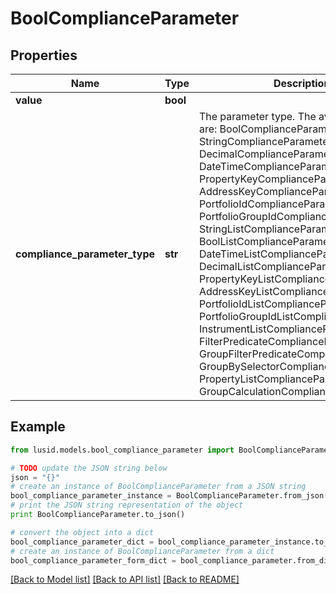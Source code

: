 # BoolComplianceParameter


## Properties
Name | Type | Description | Notes
------------ | ------------- | ------------- | -------------
**value** | **bool** |  | 
**compliance_parameter_type** | **str** | The parameter type. The available values are: BoolComplianceParameter, StringComplianceParameter, DecimalComplianceParameter, DateTimeComplianceParameter, PropertyKeyComplianceParameter, AddressKeyComplianceParameter, PortfolioIdComplianceParameter, PortfolioGroupIdComplianceParameter, StringListComplianceParameter, BoolListComplianceParameter, DateTimeListComplianceParameter, DecimalListComplianceParameter, PropertyKeyListComplianceParameter, AddressKeyListComplianceParameter, PortfolioIdListComplianceParameter, PortfolioGroupIdListComplianceParameter, InstrumentListComplianceParameter, FilterPredicateComplianceParameter, GroupFilterPredicateComplianceParameter, GroupBySelectorComplianceParameter, PropertyListComplianceParameter, GroupCalculationComplianceParameter | 

## Example

```python
from lusid.models.bool_compliance_parameter import BoolComplianceParameter

# TODO update the JSON string below
json = "{}"
# create an instance of BoolComplianceParameter from a JSON string
bool_compliance_parameter_instance = BoolComplianceParameter.from_json(json)
# print the JSON string representation of the object
print BoolComplianceParameter.to_json()

# convert the object into a dict
bool_compliance_parameter_dict = bool_compliance_parameter_instance.to_dict()
# create an instance of BoolComplianceParameter from a dict
bool_compliance_parameter_form_dict = bool_compliance_parameter.from_dict(bool_compliance_parameter_dict)
```
[[Back to Model list]](../README.md#documentation-for-models) [[Back to API list]](../README.md#documentation-for-api-endpoints) [[Back to README]](../README.md)


